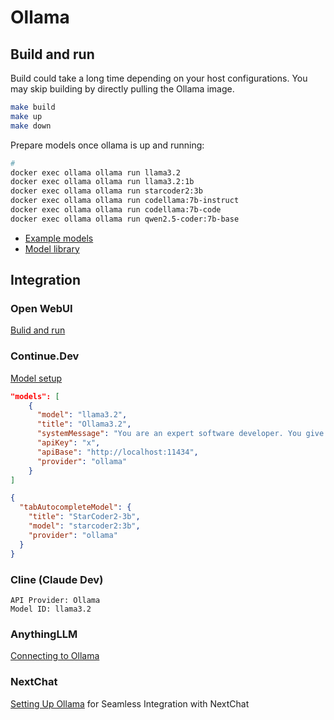 # Ollama

## Build and run

Build could take a long time depending on your host configurations. You may skip building by directly pulling the Ollama image.

```bash
make build
make up
make down
```

Prepare models once ollama is up and running:

```bash
#
docker exec ollama ollama run llama3.2
docker exec ollama ollama run llama3.2:1b
docker exec ollama ollama run starcoder2:3b
docker exec ollama ollama run codellama:7b-instruct
docker exec ollama ollama run codellama:7b-code
docker exec ollama ollama run qwen2.5-coder:7b-base
```

* [Example models](https://github.com/ollama/ollama?tab=readme-ov-file)
* [Model library](https://ollama.com/library)

## Integration

### Open WebUI

[Bulid and run](../openwebui/README.md)

### Continue.Dev

[Model setup](https://docs.continue.dev/autocomplete/model-setup)

```json
"models": [
    {
      "model": "llama3.2",
      "title": "Ollama3.2",
      "systemMessage": "You are an expert software developer. You give helpful and concise responses.",
      "apiKey": "x",
      "apiBase": "http://localhost:11434",
      "provider": "ollama"
    }
]
```

```json
{
  "tabAutocompleteModel": {
    "title": "StarCoder2-3b",
    "model": "starcoder2:3b",
    "provider": "ollama"
  }
}
```

### Cline (Claude Dev)

```text
API Provider: Ollama
Model ID: llama3.2
```

### AnythingLLM

[Connecting to Ollama](https://docs.anythingllm.com/setup/llm-configuration/local/ollama)

### NextChat

[Setting Up Ollama](https://docs.nextchat.dev/models/ollama) for Seamless Integration with NextChat
